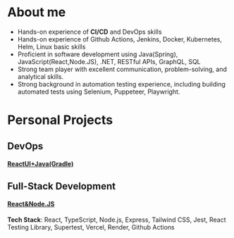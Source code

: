 # About me
- Hands-on experience of **CI/CD** and DevOps skills
- Hands-on experience of Github Actions, Jenkins, Docker, Kubernetes, Helm, Linux basic skills
- Proficient in software development using Java(Spring), JavaScript(React,Node.JS), .NET, RESTful APIs, GraphQL, SQL
- Strong team player with excellent communication, problem-solving, and analytical skills.
- Strong background in automation testing experience, including building automated tests using Selenium, Puppeteer, Playwright.
# Personal Projects
## DevOps
#### [ReactUI+Java(Gradle)](https://github.com/WeinaL/Applied-Devops/tree/main/DevOps)

## Full-Stack Development
#### [React&Node.JS](https://github.com/WeinaL/capital-quiz-app)
**Tech Stack**: React, TypeScript, Node.js, Express, Tailwind CSS, Jest, React Testing Library, Supertest, Vercel, Render, Github Actions
